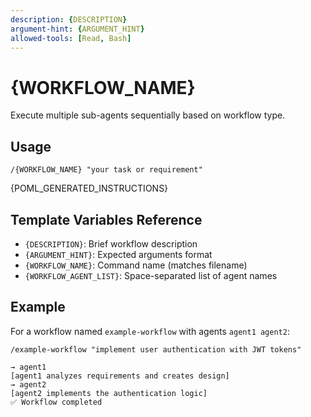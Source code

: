 ```yaml
---
description: {DESCRIPTION}
argument-hint: {ARGUMENT_HINT}
allowed-tools: [Read, Bash]
---
```


# {WORKFLOW_NAME}

Execute multiple sub-agents sequentially based on workflow type.

## Usage

```
/{WORKFLOW_NAME} "your task or requirement"
```

{POML_GENERATED_INSTRUCTIONS}

## Template Variables Reference

- `{DESCRIPTION}`: Brief workflow description
- `{ARGUMENT_HINT}`: Expected arguments format  
- `{WORKFLOW_NAME}`: Command name (matches filename)
- `{WORKFLOW_AGENT_LIST}`: Space-separated list of agent names

## Example

For a workflow named `example-workflow` with agents `agent1 agent2`:

```
/example-workflow "implement user authentication with JWT tokens"

→ agent1
[agent1 analyzes requirements and creates design]
→ agent2  
[agent2 implements the authentication logic]
✅ Workflow completed
```